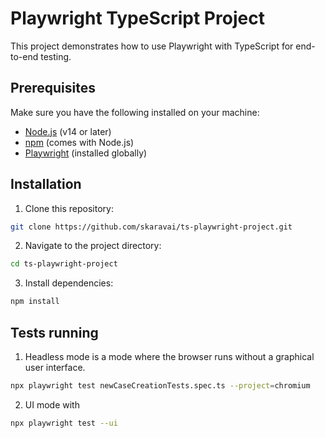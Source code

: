 # Playwright TypeScript Project

This project demonstrates how to use Playwright with TypeScript for end-to-end testing.

## Prerequisites

Make sure you have the following installed on your machine:

- [Node.js](https://nodejs.org/) (v14 or later)
- [npm](https://www.npmjs.com/) (comes with Node.js)
- [Playwright](https://playwright.dev/docs/intro#installation) (installed globally)

## Installation

1. Clone this repository:

```bash
git clone https://github.com/skaravai/ts-playwright-project.git
```

2. Navigate to the project directory:
   
```bash
cd ts-playwright-project
```

3. Install dependencies:
```bash
npm install
```

## Tests running
1. Headless mode is a mode where the browser runs without a graphical user interface. 
```bash
npx playwright test newCaseCreationTests.spec.ts --project=chromium
```
2. UI mode with
```bash
npx playwright test --ui
```
